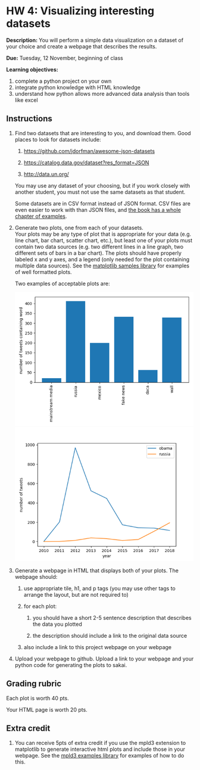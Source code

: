 # HW 4: Visualizing interesting datasets

**Description:** 
You will perform a simple data visualization on a dataset of your choice and create a webpage that describes the results.

**Due:** Tuesday, 12 November, beginning of class

**Learning objectives:**

1. complete a python project on your own
1. integrate python knowledge with HTML knowledge
1. understand how python allows more advanced data analysis than tools like excel

## Instructions

1. Find two datasets that are interesting to you, and download them.  Good places to look for datasets include:

    1. https://github.com/jdorfman/awesome-json-datasets

    1. https://catalog.data.gov/dataset?res_format=JSON

    1. http://data.un.org/

   You may use any dataset of your choosing, but if you work closely with another student, you must not use the same datasets as that student.

   Some datasets are in CSV format instead of JSON format.
   CSV files are even easier to work with than JSON files,
   and [the book has a whole chapter of examples](https://automatetheboringstuff.com/chapter14/).

1. Generate two plots, one from each of your datasets.  
   Your plots may be any type of plot that is appropriate for your data (e.g. line chart, bar chart, scatter chart, etc.),
   but least one of your plots must contain two data sources (e.g. two different lines in a line graph, two different sets of bars in a bar chart).
   The plots should have properly labeled x and y axes, and a legend (only needed for the plot containing multiple data sources).
   See the [matplotlib samples library](https://matplotlib.org/3.1.1/tutorials/introductory/sample_plots.html) for examples of well formatted plots.

   Two examples of acceptable plots are:

   <img src=trump_bar.png>

   <img src=trump_line1.png>

1. Generate a webpage in HTML that displays both of your plots.  The webpage should:

    1. use appropriate tile, h1, and p tags (you may use other tags to arrange the layout, but are not required to)
    
    1. for each plot: 
    
        1. you should have a short 2-5 sentence description that describes the data you plotted

        1. the description should include a link to the original data source

    1. also include a link to this project webpage on your webpage

1. Upload your webpage to github.  Upload a link to your webpage and your python code for generating the plots to sakai.

## Grading rubric

Each plot is worth 40 pts.

Your HTML page is worth 20 pts.

## Extra credit

1. You can receive 5pts of extra credit if you use the mpld3 extension to matplotlib to generate interactive html plots and include those in your webpage.
See the [mpld3 examples library](https://mpld3.github.io/examples/index.html) for examples of how to do this.


